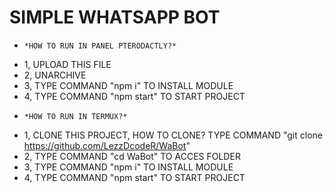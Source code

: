 # SIMPLE WHATSAPP BOT
- `*HOW TO RUN IN PANEL PTERODACTLY?*`
* 1, UPLOAD THIS FILE
* 2, UNARCHIVE
* 3, TYPE COMMAND "npm i" TO INSTALL MODULE
* 4, TYPE COMMAND "npm start" TO START PROJECT

- `*HOW TO RUN IN TERMUX?*`
* 1, CLONE THIS PROJECT, HOW TO CLONE? TYPE COMMAND "git clone https://github.com/LezzDcodeR/WaBot"
* 2, TYPE COMMAND "cd WaBot" TO ACCES FOLDER
* 3, TYPE COMMAND "npm i" TO INSTALL MODULE
* 4, TYPE COMMAND "npm start" TO START PROJECT
